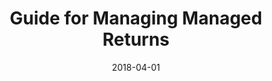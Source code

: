 ---
layout: post
title:  "Guide for Managing Managed Returns"
date:   2018-04-01
file_url: "/media/guides/files/guide-managing-managed-returns.pdf"
---